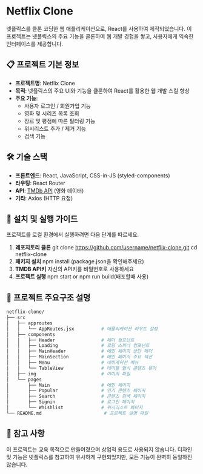 # Netflix Clone

넷플릭스를 클론 코딩한 웹 애플리케이션으로, React를 사용하여 제작되었습니다. 이 프로젝트는 넷플릭스의 주요 기능을 클론하여 웹 개발 경험을 쌓고, 사용자에게 익숙한 인터페이스를 제공합니다.

## 📋 프로젝트 기본 정보

- **프로젝트명**: Netflix Clone
- **목적**: 넷플릭스의 주요 UI와 기능을 클론하여 React를 활용한 웹 개발 스킬 향상
- **주요 기능**:
  - 사용자 로그인 / 회원가입 기능
  - 영화 및 시리즈 목록 조회
  - 장르 및 평점에 따른 필터링 기능
  - 위시리스트 추가 / 제거 기능
  - 검색 기능
  
## 🛠 기술 스택

- **프론트엔드**: React, JavaScript, CSS-in-JS (styled-components)
- **라우팅**: React Router
- **API**: [TMDb API](https://www.themoviedb.org/documentation/api) (영화 데이터)
- **기타**: Axios (HTTP 요청)

## 🚀 설치 및 실행 가이드

프로젝트를 로컬 환경에서 실행하려면 다음 단계를 따르세요.

1. **레포지토리 클론**
   git clone https://github.com/username/netflix-clone.git
   cd netflix-clone
2. **패키지 설치**
    npm install
    (package.json을 확인해주세요)
3. **TMDB API키**
    자신의 API키를 비밀번호로 사용하세요
4. **프로젝트 실행**
    npm start
        or
    npm run build(배포할때 사용)

## 📂 프로젝트 주요구조 설명
```bash
netflix-clone/
├── src
│   ├── approutes
│   │   └── AppRoutes.jsx          # 애플리케이션 라우트 설정
│   ├── components
│   │   ├── Header                 # 헤더 컴포넌트
│   │   ├── Loading                # 로딩 스피너 컴포넌트
│   │   ├── MainHeader             # 메인 페이지 상단 헤더
│   │   ├── MainSection            # 메인 페이지 주요 섹션
│   │   ├── Menu                   # 네비게이션 메뉴
│   │   └── TableView              # 테이블 형식 콘텐츠 뷰어
│   ├── img                        # 이미지 파일
│   └── pages
│       ├── Main                   # 메인 페이지
│       ├── Popular                # 인기 콘텐츠 페이지
│       ├── Search                 # 콘텐츠 검색 페이지
│       ├── Signin                 # 로그인 페이지
│       └── Whishlist              # 위시리스트 페이지         
└── README.md                       # 프로젝트 설명 파일
```

## 📝 참고 사항
이 프로젝트는 교육 목적으로 만들어졌으며 상업적 용도로 사용되지 않습니다.
디자인 및 기능은 넷플릭스를 참고하여 유사하게 구현되었지만, 모든 기능이 완벽히 동일하진 않습니다.